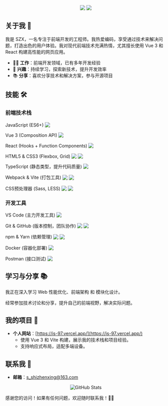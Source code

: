 <p align="center">
  <img src="https://img.shields.io/badge/Job-Frontend%20Engineer-blue?style=flat&logo=frontend" />
  <img src="https://img.shields.io/badge/Website-https://is--97.vercel.app/-brightgreen?style=flat&logo=vercel" />
</p>

## 关于我 👋

我是 SZX，一名专注于前端开发的工程师。我热爱编码，享受通过技术来解决问题，打造出色的用户体验。我对现代前端技术充满热情，尤其擅长使用 Vue 3 和 React 构建高性能的网页应用。

- 👨‍💻 **工作**：前端开发领域，已有多年开发经验
- 🚀 **兴趣**：持续学习，探索新技术，提升开发效率
- 📚 **分享**：喜欢分享技术和解决方案，参与开源项目

## 技能 🛠️

### 前端技术栈

<p>
  <span style="vertical-align: middle;">JavaScript (ES6+)</span>
  <img src="https://img.shields.io/badge/JavaScript-F7DF1E?style=flat&logo=javascript&logoColor=black" style="vertical-align: middle;" />
</p>
<p>
  <span style="vertical-align: middle;">Vue 3 (Composition API)</span>
  <img src="https://img.shields.io/badge/Vue.js-4FC08D?style=flat&logo=vue.js&logoColor=white" style="vertical-align: middle;" />
</p>
<p>
  <span style="vertical-align: middle;">React (Hooks + Function Components)</span>
  <img src="https://img.shields.io/badge/React-61DAFB?style=flat&logo=react&logoColor=black" style="vertical-align: middle;" />
</p>
<p>
  <span style="vertical-align: middle;">HTML5 & CSS3 (Flexbox, Grid)</span>
  <img src="https://img.shields.io/badge/HTML5-E34F26?style=flat&logo=html5&logoColor=white" style="vertical-align: middle;" />
  <img src="https://img.shields.io/badge/CSS3-1572B6?style=flat&logo=css3&logoColor=white" style="vertical-align: middle;" />
</p>
<p>
  <span style="vertical-align: middle;">TypeScript (静态类型，提升代码质量)</span>
  <img src="https://img.shields.io/badge/TypeScript-3178C6?style=flat&logo=typescript&logoColor=white" style="vertical-align: middle;" />
</p>
<p>
  <span style="vertical-align: middle;">Webpack & Vite (打包工具)</span>
  <img src="https://img.shields.io/badge/Webpack-8DD6F9?style=flat&logo=webpack&logoColor=black" style="vertical-align: middle;" />
  <img src="https://img.shields.io/badge/Vite-646CFF?style=flat&logo=vite&logoColor=white" style="vertical-align: middle;" />
</p>
<p>
  <span style="vertical-align: middle;">CSS预处理器 (Sass, LESS)</span>
  <img src="https://img.shields.io/badge/Sass-CC6699?style=flat&logo=sass&logoColor=white" style="vertical-align: middle;" />
  <img src="https://img.shields.io/badge/LESS-1D365D?style=flat&logo=less&logoColor=white" style="vertical-align: middle;" />
</p>

### 开发工具

<p>
  <span style="vertical-align: middle;">VS Code (主力开发工具)</span>
  <img src="https://img.shields.io/badge/VS%20Code-007ACC?style=flat&logo=visual-studio-code&logoColor=white" style="vertical-align: middle;" />
</p>
<p>
  <span style="vertical-align: middle;">Git & GitHub (版本控制，团队协作)</span>
  <img src="https://img.shields.io/badge/Git-F05032?style=flat&logo=git&logoColor=white" style="vertical-align: middle;" />
  <img src="https://img.shields.io/badge/GitHub-181717?style=flat&logo=github&logoColor=white" style="vertical-align: middle;" />
</p>
<p>
  <span style="vertical-align: middle;">npm & Yarn (依赖管理)</span>
  <img src="https://img.shields.io/badge/npm-CB3837?style=flat&logo=npm&logoColor=white" style="vertical-align: middle;" />
  <img src="https://img.shields.io/badge/Yarn-2C8EBB?style=flat&logo=yarn&logoColor=white" style="vertical-align: middle;" />
</p>
<p>
  <span style="vertical-align: middle;">Docker (容器化部署)</span>
  <img src="https://img.shields.io/badge/Docker-2496ED?style=flat&logo=docker&logoColor=white" style="vertical-align: middle;" />
</p>
<p>
  <span style="vertical-align: middle;">Postman (接口测试)</span>
  <img src="https://img.shields.io/badge/Postman-FF6C37?style=flat&logo=postman&logoColor=white" style="vertical-align: middle;" />
</p>

## 学习与分享 📚

我正在深入学习 Web 性能优化、前端架构 和 模块化设计。

经常参加技术讨论和分享，提升自己的前端视野，解决实际问题。

## 我的项目 📂

- **个人网站**：[https://is-97.vercel.app/](https://is-97.vercel.app/)
  - 使用 Vue 3 和 Vite 构建，展示我的技术栈和项目经验。
  - 支持响应式布局，适配多端设备。

## 联系我 📧

- **邮箱**：s_shizhenxing@163.com

<p align="center">
  <img src="https://github-readme-stats.vercel.app/api?username=yourusername&show_icons=true&theme=radical" alt="GitHub Stats" />
</p>

感谢您的访问！如果有任何问题，欢迎随时联系我！👨‍💻
